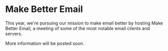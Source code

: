 # Make Better Email

This year, we're pursuing our mission to make email better by hosting Make
Better Email, a meeting of some of the most notable email clients and servers.

More information will be posted soon.
